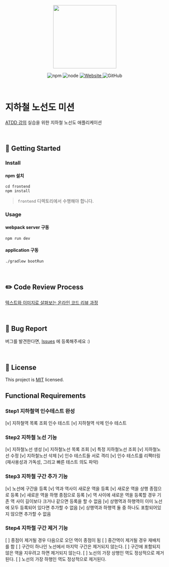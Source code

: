 <p align="center">
    <img width="200px;" src="https://raw.githubusercontent.com/woowacourse/atdd-subway-admin-frontend/master/images/main_logo.png"/>
</p>
<p align="center">
  <img alt="npm" src="https://img.shields.io/badge/npm-6.14.15-blue">
  <img alt="node" src="https://img.shields.io/badge/node-14.18.2-blue">
  <a href="https://edu.nextstep.camp/c/R89PYi5H" alt="nextstep atdd">
    <img alt="Website" src="https://img.shields.io/website?url=https%3A%2F%2Fedu.nextstep.camp%2Fc%2FR89PYi5H">
  </a>
  <img alt="GitHub" src="https://img.shields.io/github/license/next-step/atdd-subway-admin">
</p>

<br>

# 지하철 노선도 미션
[ATDD 강의](https://edu.nextstep.camp/c/R89PYi5H) 실습을 위한 지하철 노선도 애플리케이션

<br>

## 🚀 Getting Started

### Install
#### npm 설치
```
cd frontend
npm install
```
> `frontend` 디렉토리에서 수행해야 합니다.

### Usage
#### webpack server 구동
```
npm run dev
```
#### application 구동
```
./gradlew bootRun
```
<br>

## ✏️ Code Review Process
[텍스트와 이미지로 살펴보는 온라인 코드 리뷰 과정](https://github.com/next-step/nextstep-docs/tree/master/codereview)

<br>

## 🐞 Bug Report

버그를 발견한다면, [Issues](https://github.com/next-step/atdd-subway-admin/issues) 에 등록해주세요 :)

<br>

## 📝 License

This project is [MIT](https://github.com/next-step/atdd-subway-admin/blob/master/LICENSE.md) licensed.


## Functional Requirements

### Step1 지하철역 인수테스트 완성
[v] 지하철역 목록 조회 인수 테스트
[v] 지하철역 삭제 인수 테스트


### Step2 지하철 노선 기능 
[v] 지하철노선 생성
[v] 지하철노선 목록 조회
[v] 특정 지하철노선 조회
[v] 지하철노선 수정
[v] 지하철노선 삭제
[v] 인수 테스트들 서로 격리
[v] 인수 테스트를 리팩터링(재사용성과 가독성, 그리고 빠른 테스트 의도 파악)

### Step3 지하철 구간 추가 기능
[v] 노선에 구간을 등록
[v] 역과 역사이 새로운 역을 등록 
[v] 새로운 역을 상행 종점으로 등록
[v] 새로운 역을 하행 종점으로 등록
[v] 역 사이에 새로운 역을 등록할 경우 기존 역 사이 길이보다 크거나 같으면 등록을 할 수 없음
[v] 상행역과 하행역이 이미 노선에 모두 등록되어 있다면 추가할 수 없음
[v] 상행역과 하행역 둘 중 하나도 포함되어있지 않으면 추가할 수 없음

### Step4 지하철 구간 제거 기능
[ ] 종점이 제거될 경우 다음으로 오던 역이 종점이 됨
[ ] 중간역이 제거될 경우 재배치를 함
[ ] 구간이 하나인 노선에서 마지막 구간은 제거되지 않는다.
[ ] 구간에 포함되지 않은 역을 지우려고 하면 제거되지 않는다.
[ ] 노선의 가장 상행인 역도 정상적으로 제거된다.
[ ] 노선의 가장 하행인 역도 정상적으로 제거된다.